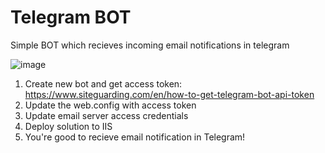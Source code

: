 # Telegram BOT 
Simple BOT which recieves incoming email notifications in telegram 

![image](https://user-images.githubusercontent.com/298479/193360081-e02e690d-b7a3-4559-ad18-dfc4a72ffc40.png)

1. Create new bot and get access token: https://www.siteguarding.com/en/how-to-get-telegram-bot-api-token
2. Update the web.config with access token
3. Update email server access credentials
4. Deploy solution to IIS
5. You're good to recieve email notification in Telegram!
